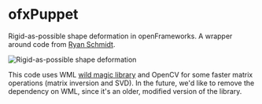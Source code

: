 # ofxPuppet

Rigid-as-possible shape deformation in openFrameworks. A wrapper around code from [Ryan Schmidt](http://www.dgp.toronto.edu/~rms/software/Deform2D/index.html).

![Rigid-as-possible shape deformation](http://www.dgp.toronto.edu/~rms/software/Deform2D/example.png)

This code uses WML [wild magic library](http://www.geometrictools.com/) and OpenCV for some faster matrix operations (matrix inversion and SVD).  In the future, we'd like to remove the dependency on WML, since it's an older, modified version of the library.


